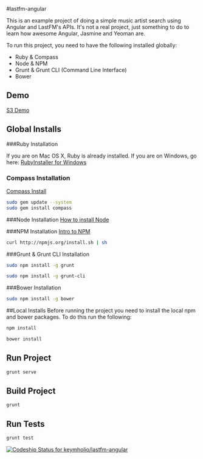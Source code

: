 #lastfm-angular

This is an example project of doing a simple music artist search using Angular and
LastFM's APIs. It's not a real project, just something to do to learn
how awesome Angular, Jasmine and Yeoman are.

To run this project, you need to have the following installed globally:

* Ruby & Compass
* Node & NPM
* Grunt & Grunt CLI (Command Line Interface)
* Bower

## Demo
[S3 Demo](http://lastfm-angular.s3-website-us-east-1.amazonaws.com/)

## Global Installs

###Ruby Installation

If you are on Mac OS X, Ruby is already installed. If you are on Windows, go here:
[RubyInstaller for Windows](http://rubyinstaller.org/)

### Compass Installation
[Compass Install](http://compass-style.org/install/)
```bash
sudo gem update --system
sudo gem install compass
```
###Node Installation
[How to install Node](http://howtonode.org/how-to-install-nodejs)

###NPM Installation
[Intro to NPM](http://howtonode.org/introduction-to-npm)
```bash
curl http://npmjs.org/install.sh | sh
```
###Grunt & Grunt CLI Installation
```bash
sudo npm install -g grunt
```
```bash
sudo npm install -g grunt-cli
```

###Bower Installation
```bash
sudo npm install -g bower
```

##Local Installs
Before running the project you need to install the local npm and bower packages.
To do this run the following:
```bash
npm install
```
```bash
bower install
```

## Run Project
```bash
grunt serve
```

## Build Project
```bash
grunt
```

## Run Tests
```bash
grunt test
```

[ ![Codeship Status for keymholio/lastfm-angular](https://www.codeship.io/projects/f4961000-9f0b-0131-17ed-5e73b06de6b5/status?branch=master)](https://www.codeship.io/projects/18097)
